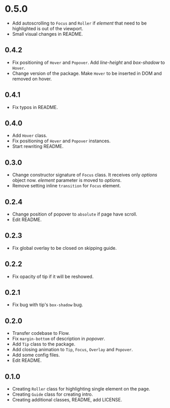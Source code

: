 # 0.5.0

- Add autoscrolling to `Focus` and `Roller` if *element* that need to be highlighted is out of the viewport.
- Small visual changes in README.

## 0.4.2

- Fix positioning of `Hover` and `Popover`. Add *line-height* and *box-shadow* to `Hover`.
- Change version of the package. Make `Hover` to be inserted in DOM and removed on hover.

## 0.4.1

- Fix typos in README.

## 0.4.0

- Add `Hover` class.
- Fix positioning of `Hover` and `Popover` instances.
- Start rewriting README.

## 0.3.0

- Change constructor signature of `Focus` class. It receives only *options* object now.
*element* parameter is moved to *options*.
- Remove setting inline `transition` for `Focus` element.

## 0.2.4

- Change position of popover to `absolute` if page have scroll.
- Edit README.

## 0.2.3

- Fix global overlay to be closed on skipping guide.

## 0.2.2

- Fix opacity of tip if it will be reshowed.

## 0.2.1

- Fix bug with tip's `box-shadow` bug.

## 0.2.0

- Transfer codebase to Flow.
- Fix `margin-bottom` of description in *popover*.
- Add `Tip` class to the package.
- Add closing animation to `Tip`, `Focus`, `Overlay` and `Popover`.
- Add some config files.
- Edit README.

## 0.1.0

- Creating `Roller` class for highlighting single element on the page.
- Creating `Guide` class for creating intro.
- Creating additional classes, README, add LICENSE.
